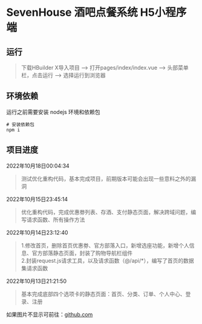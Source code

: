 # SevenHouse 酒吧点餐系统  H5小程序端

## 运行

> 下载HBuilder X导入项目 --> 打开pages/index/index.vue --> 头部菜单栏，点击运行 --> 选择运行到浏览器 


## 环境依赖
运行之前需要安装 nodejs 环境和依赖包
```
# 安装依赖包
npm i
```


## 项目进度


2022年10月18日00:04:34
> 测试优化重构代码，基本完成项目，前期版本可能会出现一些意料之外的漏洞

2022年10月15日23:45:14
> 优化重构代码，完成优惠劵列表、存酒、支付静态页面，解决跨域问题，编写请求函数、所有操作方法

2022年10月14日23:12:40
> 1.修改首页，删除首页优惠劵、官方部落入口，新增选座功能，新增个人信息、官方部落静态页面，封装了购物导航栏组件  
> 2.封装request.js请求工具，以及请求函数（@/api/*），编写了首页的数据集请求函数


2022年10月13日21:21:50
> 基本完成底部四个选项卡的静态页面：首页、分类、订单、个人中心、登录、注册

<div>如果图片不显示可前往：<a href="https://github.com/Topskys/xxl.git">github.com</a></div>


<!-- github -->
<!-- ![Image text](https://github.com/Topskys/xxl/blob/main/front-end/seven-house-uni-app/static/index.png)
![Image text](https://github.com/Topskys/xxl/blob/main/front-end/seven-house-uni-app/static/category.png)
![Image text](https://github.com/Topskys/xxl/blob/main/front-end/seven-house-uni-app/static/order1.png)
![Image text](https://github.com/Topskys/xxl/blob/main/front-end/seven-house-uni-app/static/order2.png)
![Image text](https://github.com/Topskys/xxl/blob/main/front-end/seven-house-uni-app/static/mine.png)
![Image text](https://github.com/Topskys/xxl/blob/main/front-end/seven-house-uni-app/static/login.png)
![Image text](https://github.com/Topskys/xxl/blob/main/front-end/seven-house-uni-app/static/register.png)
![Image text](https://github.com/Topskys/xxl/blob/main/front-end/seven-house-uni-app/static/selfInfo.png)
![Image text](https://github.com/Topskys/xxl/blob/main/front-end/seven-house-uni-app/static/pay.png)
![Image text](https://github.com/Topskys/xxl/blob/main/front-end/seven-house-uni-app/static/discount.png)
![Image text](https://github.com/Topskys/xxl/blob/main/front-end/seven-house-uni-app/static/saveWine.png) -->


<!-- gitee -->
<!-- ![Image text](https://gitee.com/zzh21/xxl/blob/master/front-end/seven-house-uni-app/static/index.png)
![Image text](https://gitee.com/zzh21/xxl/blob/master/front-end/seven-house-uni-app/static/category.png)
![Image text](https://gitee.com/zzh21/xxl/blob/master/front-end/seven-house-uni-app/static/order1.png)
![Image text](https://gitee.com/zzh21/xxl/blob/master/front-end/seven-house-uni-app/static/order2.png)
![Image text](https://gitee.com/zzh21/xxl/blob/master/front-end/seven-house-uni-app/static/mine.png)
![Image text](https://gitee.com/zzh21/xxl/blob/master/front-end/seven-house-uni-app/static/login.png)
![Image text](https://gitee.com/zzh21/xxl/blob/master/front-end/seven-house-uni-app/static/register.png)
![Image text](https://gitee.com/zzh21/xxl/blob/master/front-end/seven-house-uni-app/static/selfInfo.png)
![Image text](https://gitee.com/zzh21/xxl/blob/master/front-end/seven-house-uni-app/static/pay.png)
![Image text](https://gitee.com/zzh21/xxl/blob/master/front-end/seven-house-uni-app/static/discount.png)
![Image text](https://gitee.com/zzh21/xxl/blob/master/front-end/seven-house-uni-app/static/saveWine.png) -->

<!-- <div>
	<img src="https://gitee.com/zzh21/xxl/blob/master/front-end/seven-house-uni-app/static/index.png"/> 
	<img src="https://gitee.com/zzh21/xxl/blob/master/front-end/seven-house-uni-app/static/category.png"/> 
	<img src="https://gitee.com/zzh21/xxl/blob/master/front-end/seven-house-uni-app/static/order1.png"/> 
	<img src="https://gitee.com/zzh21/xxl/blob/master/front-end/seven-house-uni-app/static/order2.png"/> 
	<img src="https://gitee.com/zzh21/xxl/blob/master/front-end/seven-house-uni-app/static/mine.png"/> 
	<img src="https://gitee.com/zzh21/xxl/blob/master/front-end/seven-house-uni-app/static/login.png"/> 
	<img src="https://gitee.com/zzh21/xxl/blob/master/front-end/seven-house-uni-app/static/register.png"/> 
</div> -->
